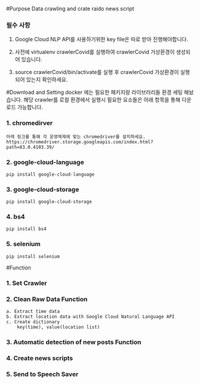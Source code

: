 #Purpose
Data crawling and crate raido news script

### 필수 사항

1. Google Cloud NLP API를 사용하기위한 key file은 따로 받아 진행해야합니다.

2. 사전에 virtualenv crawlerCovid를 실행하여 crawlerCovid 가상환경이 생성되어 있습니다.
3. source crawlerCovid/bin/activate를 실행 후 crawlerCovid 가상환경이 실행되어 있는지 확인하세요.

#Download and Setting
docker 에는 필요한 패키지랑 라이브러리들 환경 세팅 해놨습니다.
해당 crawler를 로컬 환경에서 실행시 필요한 요소들은 아래 항목을 통해 다운로드 가능합니다.

### 1. chromedirver

    아래 링크를 통해 각 운영체제에 맞는 chromedriver를 설치하세요.
    https://chromedriver.storage.googleapis.com/index.html?path=83.0.4103.39/

### 2. google-cloud-language

    pip install google-cloud-language

### 3. google-cloud-storage

    pip install google-cloud-storage

### 4. bs4

    pip install bs4

### 5. selenium

    pip install selenium

#Function

### 1. Set Crawler

### 2. Clean Raw Data Function

    a. Extract time data
    b. Extract location data with Google Cloud Natural Language API
    c. Create dictionary
        key(time), value(location list)

### 3. Automatic detection of new posts Function

### 4. Create news scripts

### 5. Send to Speech Saver
